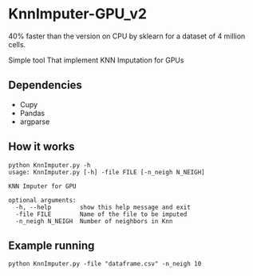 # KnnImputer-GPU_v2

40% faster than the version on CPU by sklearn for a dataset of 4 million cells.

Simple tool That implement KNN Imputation for GPUs

## Dependencies

- Cupy
- Pandas
- argparse

## How it works

```
python KnnImputer.py -h
usage: KnnImputer.py [-h] -file FILE [-n_neigh N_NEIGH]

KNN Imputer for GPU

optional arguments:
  -h, --help        show this help message and exit
  -file FILE        Name of the file to be imputed
  -n_neigh N_NEIGH  Number of neighbors in Knn

```

## Example running 

``` 
python KnnImputer.py -file "dataframe.csv" -n_neigh 10
```
